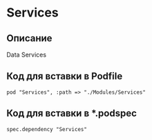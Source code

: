 # Services
## Описание
Data Services

## Код для вставки в Podfile
```
pod "Services", :path => "./Modules/Services"
```

## Код для вставки в  *.podspec
```
spec.dependency "Services"
```
